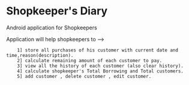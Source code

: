 # Shopkeeper's Diary
    
Android application for Shopkeepers

  Application will help shopkeepers to  -->    
                                 
        1] store all purchases of his customer with current date and time,reason(description).       
        2] calculate remaining amount of each customer to pay.          
        3] view all the history of each customer (also clear history).            
        4] calculate shopkeeper's Total Borrowing and Total customers.      
        5] add customer , delete customer , edit customer.      
